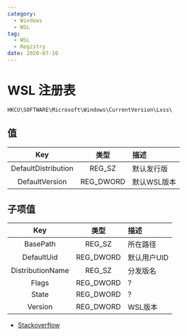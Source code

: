 ```yaml
---
category:
  - Windows
  - WSL
tag:
  - WSL
  - Registry
date: 2020-07-10
---
```


# WSL 注册表

```plaintext
HKCU\SOFTWARE\Microsoft\Windows\CurrentVersion\Lxss\
```

## 值

|         Key         |   类型    | 描述        |
| :-----------------: | :-------: | :---------- |
| DefaultDistribution |  REG_SZ   | 默认发行版  |
|   DefaultVersion    | REG_DWORD | 默认WSL版本 |

## 子项值

|       Key        |   类型    | 描述        |
| :--------------: | :-------: | :---------- |
|     BasePath     |  REG_SZ   | 所在路径    |
|    DefaultUid    | REG_DWORD | 默认用户UID |
| DistributionName |  REG_SZ   | 分发版名    |
|      Flags       | REG_DWORD | ?           |
|      State       | REG_DWORD | ?           |
|     Version      | REG_DWORD | WSL版本     |

- [Stackoverflow](https://stackoverflow.com/questions/61474401/how-to-change-the-default-user-after-import-old-wsl-tar-package)
